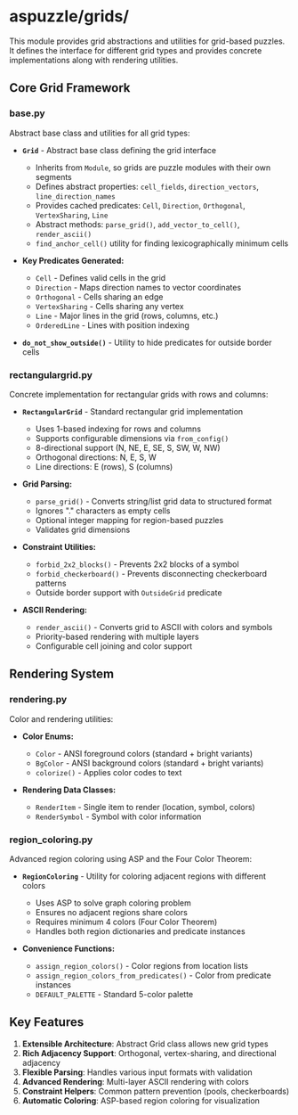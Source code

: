 # aspuzzle/grids/

This module provides grid abstractions and utilities for grid-based puzzles. It defines the interface for different grid types and provides concrete implementations along with rendering utilities.

## Core Grid Framework

### base.py
Abstract base class and utilities for all grid types:

- **`Grid`** - Abstract base class defining the grid interface
  - Inherits from `Module`, so grids are puzzle modules with their own segments
  - Defines abstract properties: `cell_fields`, `direction_vectors`, `line_direction_names`
  - Provides cached predicates: `Cell`, `Direction`, `Orthogonal`, `VertexSharing`, `Line`
  - Abstract methods: `parse_grid()`, `add_vector_to_cell()`, `render_ascii()`
  - `find_anchor_cell()` utility for finding lexicographically minimum cells

- **Key Predicates Generated:**
  - `Cell` - Defines valid cells in the grid
  - `Direction` - Maps direction names to vector coordinates  
  - `Orthogonal` - Cells sharing an edge
  - `VertexSharing` - Cells sharing any vertex
  - `Line` - Major lines in the grid (rows, columns, etc.)
  - `OrderedLine` - Lines with position indexing

- **`do_not_show_outside()`** - Utility to hide predicates for outside border cells

### rectangulargrid.py
Concrete implementation for rectangular grids with rows and columns:

- **`RectangularGrid`** - Standard rectangular grid implementation
  - Uses 1-based indexing for rows and columns
  - Supports configurable dimensions via `from_config()`
  - 8-directional support (N, NE, E, SE, S, SW, W, NW)
  - Orthogonal directions: N, E, S, W
  - Line directions: E (rows), S (columns)

- **Grid Parsing:**
  - `parse_grid()` - Converts string/list grid data to structured format
  - Ignores "." characters as empty cells
  - Optional integer mapping for region-based puzzles
  - Validates grid dimensions

- **Constraint Utilities:**
  - `forbid_2x2_blocks()` - Prevents 2x2 blocks of a symbol
  - `forbid_checkerboard()` - Prevents disconnecting checkerboard patterns
  - Outside border support with `OutsideGrid` predicate

- **ASCII Rendering:**
  - `render_ascii()` - Converts grid to ASCII with colors and symbols
  - Priority-based rendering with multiple layers
  - Configurable cell joining and color support

## Rendering System

### rendering.py
Color and rendering utilities:

- **Color Enums:**
  - `Color` - ANSI foreground colors (standard + bright variants)
  - `BgColor` - ANSI background colors (standard + bright variants)
  - `colorize()` - Applies color codes to text

- **Rendering Data Classes:**
  - `RenderItem` - Single item to render (location, symbol, colors)
  - `RenderSymbol` - Symbol with color information

### region_coloring.py
Advanced region coloring using ASP and the Four Color Theorem:

- **`RegionColoring`** - Utility for coloring adjacent regions with different colors
  - Uses ASP to solve graph coloring problem
  - Ensures no adjacent regions share colors
  - Requires minimum 4 colors (Four Color Theorem)
  - Handles both region dictionaries and predicate instances

- **Convenience Functions:**
  - `assign_region_colors()` - Color regions from location lists
  - `assign_region_colors_from_predicates()` - Color from predicate instances
  - `DEFAULT_PALETTE` - Standard 5-color palette

## Key Features

1. **Extensible Architecture**: Abstract Grid class allows new grid types
2. **Rich Adjacency Support**: Orthogonal, vertex-sharing, and directional adjacency
3. **Flexible Parsing**: Handles various input formats with validation
4. **Advanced Rendering**: Multi-layer ASCII rendering with colors
5. **Constraint Helpers**: Common pattern prevention (pools, checkerboards)
6. **Automatic Coloring**: ASP-based region coloring for visualization
